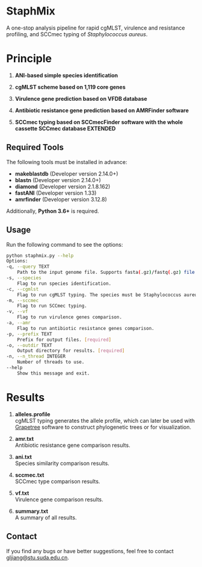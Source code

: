 # StaphMix
A one-stop analysis pipeline for rapid cgMLST, virulence and resistance profiling, and SCCmec typing of *Staphylococcus aureus*.

# **Principle**

1. **ANI-based simple species identification**  

2. **cgMLST scheme based on 1,119 core genes**  

3. **Virulence gene prediction based on VFDB database**  

4. **Antibiotic resistance gene prediction based on AMRFinder software**  

5. **SCCmec typing based on SCCmecFinder software with the whole cassette SCCmec database EXTENDED**  

## Required Tools

The following tools must be installed in advance:

- **makeblastdb** (Developer version 2.14.0+)
- **blastn** (Developer version 2.14.0+)
- **diamond** (Developer version 2.1.8.162)
- **fastANI** (Developer version 1.33)
- **amrfinder** (Developer version 3.12.8)

 Additionally, **Python 3.6+** is required.

## Usage

Run the following command to see the options:

```bash
python staphmix.py --help
Options:
-q, --query TEXT
    Path to the input genome file. Supports fasta(.gz)/fastq(.gz) file format. [required]
-s, --species
    Flag to run species identification.
-c, --cgmlst
    Flag to run cgMLST typing. The species must be Staphylococcus aureus.
-m, --sccmec
    Flag to run SCCmec typing.
-v, --vf
    Flag to run virulence genes comparison.
-a, --amr
    Flag to run antibiotic resistance genes comparison.
-p, --prefix TEXT
    Prefix for output files. [required]
-o, --outdir TEXT
    Output directory for results. [required]
-n, --n_thread INTEGER
    Number of threads to use.
--help
    Show this message and exit.
```
# **Results**

1. **alleles.profile**  
   cgMLST typing generates the allele profile, which can later be used with [Grapetree](https://achtman-lab.github.io/GrapeTree/MSTree_holder.html)
 software to construct phylogenetic trees or for visualization.

2. **amr.txt**  
   Antibiotic resistance gene comparison results.

3. **ani.txt**  
   Species similarity comparison results.

4. **sccmec.txt**  
   SCCmec type comparison results.

5. **vf.txt**  
   Virulence gene comparison results.

6. **summary.txt**  
   A summary of all results.

## Contact

If you find any bugs or have better suggestions, feel free to contact [gljiang@stu.suda.edu.cn](mailto:gljiang@stu.suda.edu.cn).
